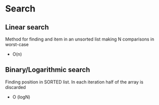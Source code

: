# Search
## Linear search
Method for finding and item in an unsorted list
making N comparisons in worst-case
* O(n)

## Binary/Logarithmic search
Finding position in SORTED list. In
each iteration half of the array is discarded
* O (logN)